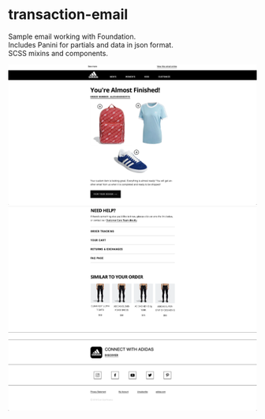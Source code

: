 # transaction-email

Sample email working with Foundation. </br>
Includes Panini for partials and data in json format. </br>
SCSS mixins and components.

![1](src/assets/img/1.png)
![2](src/assets/img/2.png)
![3](src/assets/img/3.png)
